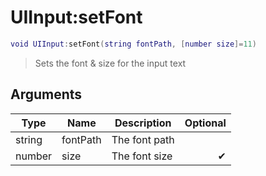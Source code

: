 # UIInput:setFont

```lua
void UIInput:setFont(string fontPath, [number size]=11)
```

> Sets the font & size for the input text

## Arguments

| Type   | Name     | Description   | Optional |
| ------ | -------- | ------------- | -------: |
| string | fontPath | The font path |          |
| number | size     | The font size |        ✔ |
